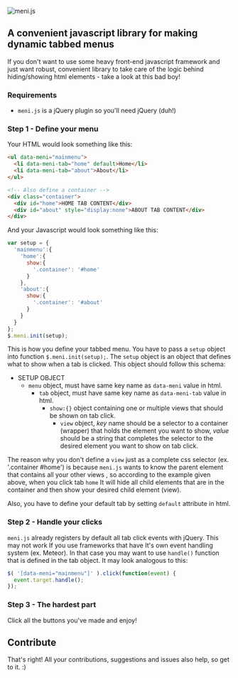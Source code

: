 ![meni.js](http://i.imgur.com/nsvTANa.png)
## A convenient javascript library for making dynamic tabbed menus
If you don't want to use some heavy front-end javascript framework and just want
robust, convenient library to take care of the logic behind hiding/showing
html elements - take a look at this bad boy!

### Requirements
  - `meni.js` is a jQuery plugin so you'll need jQuery (duh!)

### Step 1 - Define your menu
Your HTML would look something like this:
```html
<ul data-meni="mainmenu">
  <li data-meni-tab="home" default>Home</li>
  <li data-meni-tab="about">About</li>
</ul>

<!-- Also define a container -->
<div class="container">
  <div id="home">HOME TAB CONTENT</div>
  <div id="about" style="display:none">ABOUT TAB CONTENT</div>
</div>
```
And your Javascript would look something like this:
```javascript
var setup = {
  'mainmenu':{
    'home':{
      show:{
        '.container': '#home'
      }
    },
    'about':{
      show:{
        '.container': '#about'
      }
    }
  }
};
$.meni.init(setup);
```
This is how you define your tabbed menu. You have to pass a `setup` object into
function `$.meni.init(setup);`. The `setup` object is an object that defines what
to show when a tab is clicked. This object should follow this schema:

  - SETUP OBJECT
    - `menu` object, must have same key name as `data-meni` value in html.
      - `tab` object, must have same key name as `data-meni-tab` value in html.
        - `show:{}` object containing one or multiple views that should be shown on
        tab click.
          - `view` object, *key* name should be a selector to a container (wrapper)
          that holds the element you want to show, *value* should be a string that
          completes the selector to the desired element you want to show on tab click.

The reason why you don't define a `view` just as a complete css selector (ex. '.container #home')
is because `meni.js` wants to know the parent element that contains all your other views
, so according to the example given above, when you click tab `home` It will hide all child elements
that are in the container and then show your desired child element (view).

Also, you have to define your default tab by setting `default` attribute in html.

### Step 2 - Handle your clicks
`meni.js` already registers by default all tab click events with jQuery. This may
not work If you use frameworks that have It's own event handling system (ex. Meteor).
In that case you may want to use `handle()` function that is defined in the tab object.
It may look analogous to this:
```javascript
$( '[data-meni="mainmenu"]' ).click(function(event) {
  event.target.handle();
});
```

### Step 3 - The hardest part

Click all the buttons you've made and enjoy!

## Contribute

That's right! All your contributions, suggestions and issues also help, so get to it. :)
